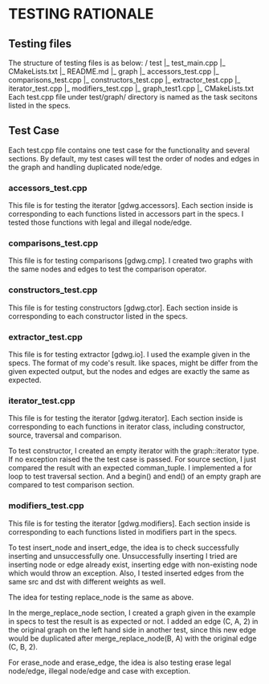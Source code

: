 # TESTING RATIONALE

## Testing files
The structure of testing files is as below:
/ test
    |_ test_main.cpp
    |_ CMakeLists.txt
    |_ README.md
    |_ graph
        |_ accessors_test.cpp
        |_ comparisons_test.cpp
        |_ constructors_test.cpp
        |_ extractor_test.cpp
        |_ iterator_test.cpp
        |_ modifiers_test.cpp
        |_ graph_test1.cpp
        |_ CMakeLists.txt
Each test.cpp file under test/graph/ directory is named as the task secitons listed in the specs.

## Test Case
Each test.cpp file contains one test case for the functionality and several sections. By default, my test cases will test the order of nodes and edges in the graph and handling duplicated node/edge.

### accessors_test.cpp
This file is for testing the iterator [gdwg.accessors].
Each section inside is corresponding to each functions listed in accessors part in the specs.
I tested those functions with legal and illegal node/edge.

### comparisons_test.cpp
This file is for testing comparisons [gdwg.cmp].
I created two graphs with the same nodes and edges to test the comparison operator.

### constructors_test.cpp
This file is for testing constructors [gdwg.ctor].
Each section inside is corresponding to each constructor listed in the specs.

### extractor_test.cpp
This file is for testing extractor [gdwg.io].
I used the example given in the specs. The format of my code's result. like spaces, might be differ from the given expected output, but the nodes and edges are exactly the same as expected.

### iterator_test.cpp
This file is for testing the iterator [gdwg.iterator].
Each section inside is corresponding to each functions in iterator class, including constructor, source, traversal and comparison.

To test constructor, I created an empty iterator with the graph::iterator type. If no exception raised the the test case is passed. For source section, I just compared the result with an expected comman_tuple. I implemented a for loop to test traversal section. And a begin() and end() of an empty graph are compared to test comparison section.

### modifiers_test.cpp
This file is for testing the iterator [gdwg.modifiers].
Each section inside is corresponding to each functions listed in modifiers part in the specs.

To test insert_node and insert_edge, the idea is to check successfully inserting and unsuccessfully one. Unsuccessfully inserting I tried are inserting node or edge already exist, inserting edge with non-existing node which would throw an exception. Also, I tested inserted edges from the same src and dst with different weights as well.

The idea for testing replace_node is the same as above.

In the merge_replace_node section, I created a graph given in the example in specs to test the result is as expected or not.
I added an edge (C, A, 2) in the original graph on the left hand side in another test, since this new edge would be duplicated after merge_replace_node(B, A) with the original edge (C, B, 2).

For erase_node and erase_edge, the idea is also testing erase legal node/edge, illegal node/edge and case with exception.
